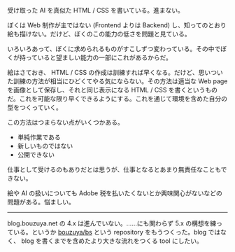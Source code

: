 受け取った AI を真似た HTML / CSS を書いている。進まない。

ぼくは Web 制作が主ではない (Frontend よりは Backend) し、知ってのとおり絵も描けない。だけど、ぼくのこの能力の低さを問題と見ている。

いろいろあって、ぼくに求められるものがすこしずつ変わっている。その中でぼくが持っていると望ましい能力の一部にこれがあるからだ。

絵はさておき、 HTML / CSS の作成は訓練すれば早くなる。だけど、思いついた訓練の方法が相当にひどくてやる気にならない。その方法は適当な Web page を画像として保存し、それと同じ表示になる HTML / CSS を書くというものだ。これを可能な限り早くできるようにする。これを通じて環境を含めた自分の型をつくっていく。

この方法はつまらない点がいくつかある。

- 単純作業である
- 新しいものではない
- 公開できない

仕事として受けるのもありだとは思うが、仕事となるとあまり無責任なこともできない。

絵や AI の扱いについても Adobe 税を払いたくないとか興味関心がないなどの問題がある。悩ましい。

-----

blog.bouzuya.net の 4.x は進んでいない。……にも関わらず 5.x の構想を練っている。というか [bouzuya/bs][] という repository をもうつくった。blog ではなく、 blog を書くまでを含めたより大きな流れをつくる tool にしたい。

[bouzuya/bs]: https://github.com/bouzuya/bs
